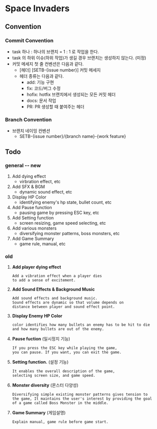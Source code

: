 # Space Invaders

## Convention

### Commit Convention

- task 하나 : 하나의 브랜치 = 1 : 1 로 작업을 한다.
- task 의 하위 이슈(하위 작업)가 생길 경우 브랜치는 생성하지 않는다. (미정)
- 커밋 메세지 첫 줄 컨벤션은 다음과 같다.
  - [헤더] [SETB-{issue number}] 커밋 메세지
  - 헤더 종류는 다음과 같다.
    - add: 기능 구현
    - fix: 코드/버그 수정
    - hofix: hotfix 브랜치에서 생성되는 모든 커밋 헤더
    - docs: 문서 작업
    - PR: PR 생성할 때 붙여주는 헤더

### Branch Convention

- 브랜치 네이밍 컨벤션
  - SETB-{issue number}/{branch name}-{work feature}

## Todo

### general -- new

1. Add dying effect
   - virbration effect, etc
2. Add SFX & BGM
   - dynamic sound effect, etc
3. Display HP Color
   - identifying enemy's hp state, bullet count, etc
4. Add Pause function
   - pausing game by pressing ESC key, etc
5. Add Setting function
   - screen resizing, game speed selecting, etc
6. Add various monsters
   - diversifying monster patterns, boss monsters, etc
7. Add Game Summary
   - game rule, manual, etc

### old

1.  **Add player dying effect**

        Add a vibration effect when a player dies
        to add a sense of excitement.

2.  **Add Sound Effects & Background Music**

        Add sound effects and background music.
        Sound effects are dynamic so that volume depends on
        distance between player and sound effect point.

3.  **Display Enemy HP Color**

        color identifies how many bullets an enemy has to be hit to die
        and how many bullets are out of the enemy.

4.  **Pause fuction**
    (일시정지 기능)

        If you press the ESC key while playing the game,
        you can pause. If you want, you can exit the game.

5.  **Setting function.**
    (설정 기능)

        It enables the overall description of the game,
        selecting screen size, and game speed.

6.  **Monster diversity**
    (몬스터 다양성)

        Diversifying simple existing monster patterns gives tension to
        the game, It maintains the user's interest by providing the goal
        of a game called Boss Monster in the middle.

7.  **Game Summary**
    (게임설명)

        Explain manual, game rule before game start.
